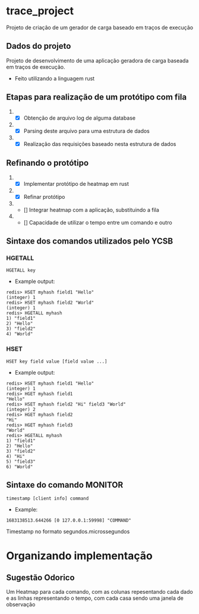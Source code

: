 # trace_project
Projeto de criação de um gerador de carga baseado em traços de execução

## Dados do projeto

Projeto de desenvolvimento de uma aplicação geradora de carga baseada em traços de execução.

- Feito utilizando a linguagem rust

## Etapas para realização de um protótipo com fila

1. - [x] Obtenção de arquivo log de alguma database
2. - [x] Parsing deste arquivo para uma estrutura de dados
3. - [x] Realização das requisições baseado nesta estrutura de dados

## Refinando o protótipo

1. - [x] Implementar protótipo de heatmap em rust
2. - [x] Refinar protótipo
3. - [] Integrar heatmap com a aplicação, substituindo a fila
4. - [] Capacidade de utilizar o tempo entre um comando e outro

## Sintaxe dos comandos utilizados pelo YCSB

### HGETALL
```
HGETALL key
```
- Example output:
```
redis> HSET myhash field1 "Hello"
(integer) 1
redis> HSET myhash field2 "World"
(integer) 1
redis> HGETALL myhash
1) "field1"
2) "Hello"
3) "field2"
4) "World"
```

### HSET
```
HSET key field value [field value ...]
```
- Example output:
```
redis> HSET myhash field1 "Hello"
(integer) 1
redis> HGET myhash field1
"Hello"
redis> HSET myhash field2 "Hi" field3 "World"
(integer) 2
redis> HGET myhash field2
"Hi"
redis> HGET myhash field3
"World"
redis> HGETALL myhash
1) "field1"
2) "Hello"
3) "field2"
4) "Hi"
5) "field3"
6) "World"
```

## Sintaxe do comando MONITOR

```
timestamp [client info] command
```
- Example:
```
1683138513.644266 [0 127.0.0.1:59998] "COMMAND" 
```
Timestamp no formato segundos.microssegundos

# Organizando implementação

## Sugestão Odorico

Um Heatmap para cada comando, com as colunas repesentando cada dado e as linhas representando o tempo, com cada casa sendo uma janela de observação
